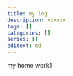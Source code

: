 ```yaml
---
title: my log
description: xxxxxx
tags: []
categories: []
series: []
editext: md
---
```

<!--more-->
my home work1